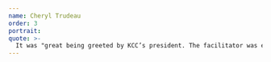 ```yaml
---
name: Cheryl Trudeau
order: 3
portrait:
quote: >-
  It was "great being greeted by KCC’s president. The facilitator was extremely well qualified to lead us through the program!"
---
```


